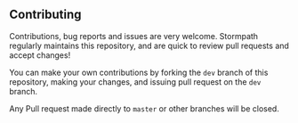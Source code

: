 ## Contributing

Contributions, bug reports and issues are very welcome. Stormpath regularly maintains this repository, and are quick to review pull requests and accept changes!

You can make your own contributions by forking the `dev` branch of this repository, making your changes, and issuing pull request on the `dev` branch.

Any Pull request made directly to `master` or other branches will be closed.